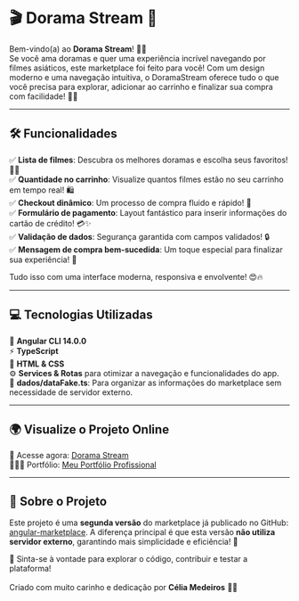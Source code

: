 # 🎬 Dorama Stream 🚀

Bem-vindo(a) ao **Dorama Stream**! 🎥🌟<br> 
Se você ama doramas e quer uma experiência incrível navegando por filmes asiáticos, este marketplace foi feito para você! Com um design moderno e uma navegação intuitiva, o DoramaStream oferece tudo o que você precisa para explorar, adicionar ao carrinho e finalizar sua compra com facilidade! 💖✨

---

## 🛠️ Funcionalidades

✅ **Lista de filmes**: Descubra os melhores doramas e escolha seus favoritos! 🍿💖  
✅ **Quantidade no carrinho**: Visualize quantos filmes estão no seu carrinho em tempo real! 🛍️  
✅ **Checkout dinâmico**: Um processo de compra fluido e rápido! 🚀  
✅ **Formulário de pagamento**: Layout fantástico para inserir informações do cartão de crédito! 💳✨  
✅ **Validação de dados**: Segurança garantida com campos validados! 🔒  
✅ **Mensagem de compra bem-sucedida**: Um toque especial para finalizar sua experiência! 🎉  

Tudo isso com uma interface moderna, responsiva e envolvente! 😍🔥

---

## 💻 Tecnologias Utilizadas

🚀 **Angular CLI 14.0.0**  
⚡ **TypeScript**<br>
🎨 **HTML & CSS**  
⚙️ **Services & Rotas** para otimizar a navegação e funcionalidades do app.  
📂 **dados/dataFake.ts**: Para organizar as informações do marketplace sem necessidade de servidor externo.  

---

## 🌍 Visualize o Projeto Online

🔗 Acesse agora: [Dorama Stream](https://doramastream.netlify.app/)  
👩🏼‍💻 Portfólio: [Meu Portfólio Profissional](https://ti-experient.netlify.app/)  

---

## 📌 Sobre o Projeto

Este projeto é uma **segunda versão** do marketplace já publicado no GitHub: [angular-marketplace](https://github.com/tiexperient/angular-marketplace). A diferença principal é que esta versão **não utiliza servidor externo**, garantindo mais simplicidade e eficiência! 🚀

📢 Sinta-se à vontade para explorar o código, contribuir e testar a plataforma!<br><br> 
Criado com muito carinho e dedicação por **Célia Medeiros** 💛✨